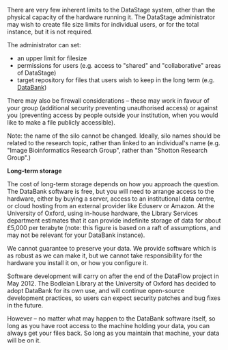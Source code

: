 There are very few inherent limits to the DataStage system, other than the physical capacity of the hardware running it. The DataStage administrator may wish to create file size limits for individual users, or for the total instance, but it is not required.

The administrator can set:
* an upper limit for filesize
* permissions for users (e.g. access to "shared" and "collaborative" areas of DataStage)
* target repository for files that users wish to keep in the long term (e.g. [DataBank](http://www.dataflow.ox.ac.uk/index.php/databank/db-about))

There may also be firewall considerations – these may work in favour of your group (additional security preventing unauthorised access) or against you (preventing access by people outside your institution, when you would like to make a file publicly accessible).

Note: the name of the silo cannot be changed. Ideally, silo names should be related to the research topic, rather than linked to an individual's name (e.g. "Image Bioinformatics Research Group", rather than "Shotton Research Group".)


**Long-term storage**

The cost of long-term storage depends on how you approach the question. The DataBank software is free, but you will need to arrange access to the hardware, either by buying a server, access to an institutional data centre, or cloud hosting from an external provider like Eduserv or Amazon. At the University of Oxford, using in-house hardware, the Library Services department estimates that it can provide indefinite storage of data for about £5,000 per terabyte (note: this figure is based on a raft of assumptions, and may not be relevant for your DataBank instance).

We cannot guarantee to preserve your data. We provide software which is as robust as we can make it, but we cannot take responsibility for the hardware you install it on, or how you configure it.

Software development will carry on after the end of the DataFlow project in May 2012. The Bodleian Library at the University of Oxford has decided to adopt DataBank for its own use, and will continue open-source development practices, so users can expect security patches and bug fixes in the future.

However – no matter what may happen to the DataBank software itself, so long as you have root access to the machine holding your data, you can always get your files back. So long as you maintain that machine, your data will be on it.


